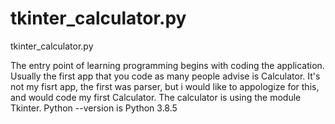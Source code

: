 # tkinter_calculator.py
tkinter_calculator.py

The entry point of learning programming begins with coding the application. Usually the first app that you code as many people
advise is Calculator. It's not my fisrt app, the first was parser, but i would like to appologize for this, and would code my
first Calculator.
The calculator is using the module Tkinter.
Python --version is Python 3.8.5 
